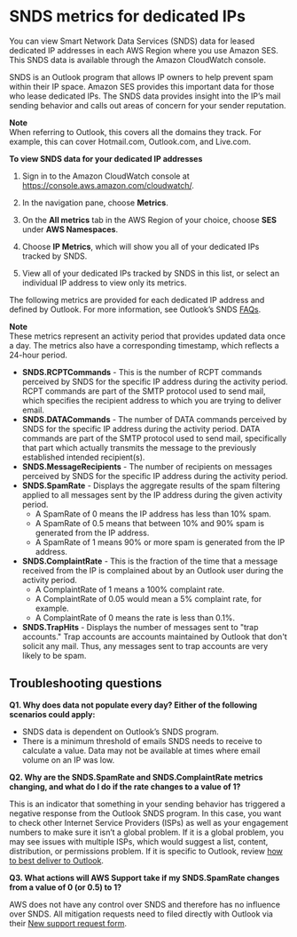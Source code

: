 # SNDS metrics for dedicated IPs<a name="snds-metrics-dedicated-ips"></a>

You can view Smart Network Data Services \(SNDS\) data for leased dedicated IP addresses in each AWS Region where you use Amazon SES\. This SNDS data is available through the Amazon CloudWatch console\.

SNDS is an Outlook program that allows IP owners to help prevent spam within their IP space\. Amazon SES provides this important data for those who lease dedicated IPs\. The SNDS data provides insight into the IP’s mail sending behavior and calls out areas of concern for your sender reputation\.

**Note**  
When referring to Outlook, this covers all the domains they track\. For example, this can cover Hotmail\.com, Outlook\.com, and Live\.com\.

**To view SNDS data for your dedicated IP addresses**

1. Sign in to the Amazon CloudWatch console at [https://console\.aws\.amazon\.com/cloudwatch/](https://console.aws.amazon.com/cloudwatch/)\.

1. In the navigation pane, choose **Metrics**\.

1. On the **All metrics** tab in the AWS Region of your choice, choose **SES** under **AWS Namespaces**\.

1. Choose **IP Metrics**, which will show you all of your dedicated IPs tracked by SNDS\.

1. View all of your dedicated IPs tracked by SNDS in this list, or select an individual IP address to view only its metrics\.

The following metrics are provided for each dedicated IP address and defined by Outlook\. For more information, see Outlook’s SNDS [FAQs](https://sendersupport.olc.protection.outlook.com/snds/FAQ.aspx#DataProvided)\.

**Note**  
These metrics represent an activity period that provides updated data once a day\. The metrics also have a corresponding timestamp, which reflects a 24\-hour period\.
+ **SNDS\.RCPTCommands** \- This is the number of RCPT commands perceived by SNDS for the specific IP address during the activity period\. RCPT commands are part of the SMTP protocol used to send mail, which specifies the recipient address to which you are trying to deliver email\.
+ **SNDS\.DATACommands** \- The number of DATA commands perceived by SNDS for the specific IP address during the activity period\. DATA commands are part of the SMTP protocol used to send mail, specifically that part which actually transmits the message to the previously established intended recipient\(s\)\.
+ **SNDS\.MessageRecipients** \- The number of recipients on messages perceived by SNDS for the specific IP address during the activity period\.
+ **SNDS\.SpamRate** \- Displays the aggregate results of the spam filtering applied to all messages sent by the IP address during the given activity period\. 
  + A SpamRate of 0 means the IP address has less than 10% spam\.
  + A SpamRate of 0\.5 means that between 10% and 90% spam is generated from the IP address\.
  + A SpamRate of 1 means 90% or more spam is generated from the IP address\.
+ **SNDS\.ComplaintRate** \- This is the fraction of the time that a message received from the IP is complained about by an Outlook user during the activity period\.
  + A ComplaintRate of 1 means a 100% complaint rate\.
  + A ComplaintRate of 0\.05 would mean a 5% complaint rate, for example\.
  + A ComplaintRate of 0 means the rate is less than 0\.1%\.
+ **SNDS\.TrapHits** \- Displays the number of messages sent to "trap accounts\." Trap accounts are accounts maintained by Outlook that don't solicit any mail\. Thus, any messages sent to trap accounts are very likely to be spam\.

## Troubleshooting questions<a name="troubleshooting-questions-snds"></a>

**Q1\. Why does data not populate every day? Either of the following scenarios could apply:**
+ SNDS data is dependent on Outlook’s SNDS program\.
+ There is a minimum threshold of emails SNDS needs to receive to calculate a value\. Data may not be available at times where email volume on an IP was low\.

**Q2\. Why are the SNDS\.SpamRate and SNDS\.ComplaintRate metrics changing, and what do I do if the rate changes to a value of 1?**

This is an indicator that something in your sending behavior has triggered a negative response from the Outlook SNDS program\. In this case, you want to check other Internet Service Providers \(ISPs\) as well as your engagement numbers to make sure it isn’t a global problem\. If it is a global problem, you may see issues with multiple ISPs, which would suggest a list, content, distribution, or permissions problem\. If it is specific to Outlook, review [how to best deliver to Outlook](https://sendersupport.olc.protection.outlook.com/pm/)\.

**Q3\. What actions will AWS Support take if my SNDS\.SpamRate changes from a value of 0 \(or 0\.5\) to 1?**

AWS does not have any control over SNDS and therefore has no influence over SNDS\. All mitigation requests need to filed directly with Outlook via their [New support request form](https://support.microsoft.com/en-us/supportrequestform/8ad563e3-288e-2a61-8122-3ba03d6b8d75)\.